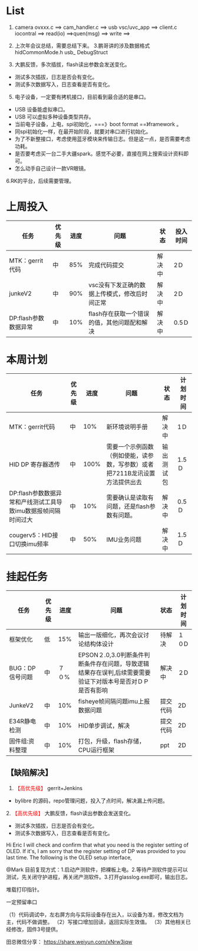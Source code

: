 # List
1. camera 
ovxxx.c ==> cam_handler.c ==> usb vsc/uvc_app ==> client.c
iocontral ==>  read(io) ==>quen(msg)    ==> write ==> 


2. 上次年会议总结，需要总结下来。
3.鹏哥讲的涉及数据格式  hidCommonMode.h usb_
DebugStruct 

4. 大鹏反馈，多次插拔，flash读出参数会发送变化。
- 测试多次插拔，日志是否会有变化。
- 测试多次数据写入，日志查看是否有变化。

5. 电子设备，一定要有拷机接口，目前看到最合适的是串口。
- USB 设备能虚拟串口。
- USB 可以虚拟多种设备类型共存。 
- 当前电子设备，上电，spi初始化，===》boot format ==》framework 。
- 同spi初始化一样，在最开始阶段，就要对串口进行初始化。
- 为了不新整接口，考虑使用蓝牙模块来传输日志。但是这一点，是否需要考虑功耗。
- 是否要考虑买一台二手大疆spark。感觉不必要，直接在网上搜索设计资料即可。
- 怎么动手自己设计一款VR眼镜。

6.RK的平台，后续需要管理。


# 上周投入
| 任务| 优先级 | 进度 | 问题| 状态|投入时间 |
|-----|-------| ---- | ---|----|--------|
|MTK：gerrit代码| 中 |85%|完成代码提交|解决中|2Ｄ|
|junkeV2| 中 |90%|vsc没有下发正确的数据上传模式，修改后时间正常|解决中|2Ｄ|
|DP:flash参数数据异常| 中 |10%|flash存在获取一个错误的值，其他问题配和解决|解决中|0.5Ｄ|

# 本周计划
| 任务| 优先级 | 进度 | 问题| 状态|计划时间 |
|-----|-------| ---- | ---|----|--------|
|MTK：gerrit代码| 中 |10%|新环境说明手册|解决中|1Ｄ|
|HID DP 寄存器透传| 中 |100%|需要一个示例函数（例如使能，读参数，写参数）或者把7211B龙讯设置方法提供出去|输出测试包|1.5Ｄ|
|DP:flash参数数据异常和产线测试工具导致imu数据报帧间隔时间过大| 中 |10%|需要确认是读取有问题，还是flash参数有问题。|解决中|0.5Ｄ|
|cougerv5：HID接口切换imu频率| 中 |50%|IMU业务问题|解决中|1.5Ｄ|

# 挂起任务
| 任务| 优先级 | 进度 | 问题| 状态|计划时间 |
|-----|-------| ---- | ---|----|--------|
|框架优化 | 低 | 15%  | 输出一版细化，再次会议讨论结构体设计 | 待解决 | １０D|
|BUG：DP信号问题 | 中| ７０%  | EPSON２.0,3.0判断条件判断条件存在问题，导致逻辑结果存在误判,后续需要需要验证下对版本号是否对ＤＰ是否有影响|解决中 |２D|
|JunkeV2| 中 | 10%  |fisheye帧间隔问题imu上报数据问题| 提交代码|2D|
|E34R静电检测| 中 | 10%  |HID单步调试，解决| 提交代码|2D|
|固件组:资料整理| 中 |10%|打包，升级，flash存储，CPU运行框架|ppt|2D|


## 【缺陷解决】


1. <font color='red'> 【高优先级】  </font>gerrit+Jenkins
- bylibre 的源码，repo管理问题，投入了点时间，解决漏上传问题。

2.<font color='red'> 【高优先级】  </font> 大鹏反馈，flash读出参数会发送变化。
- 测试多次插拔，日志是否会有变化。
- 测试多次数据写入，日志查看是否有变化。



Hi Eric
I will check and confirm that what you need is the register setting of OLED. If it's, I am sorry that the register setting of DP was provided to you last time. The following is the OLED setup interface,



@Mark 目前复现方式：1.启动产测软件，把裸板上电。2.等待产测软件提示可以测试，先关闭守护进程，再关闭产测软件。3.打开glasslog.exe即可，输出日志。


堆载打印指针。

一定预留串口



（1）代码调试中，左右屏方向与实际设备存在出入，以设备为准，修改文档为主，代码不做调整。
（2）写接口增加回读，返回实际生效值。
（3）其他相关已经修改，固件3号提供。

田总微信分享：
https://share.weiyun.com/xNrw3jqw